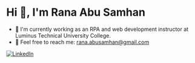 # Hi :wave:, I'm Rana Abu Samhan

* :seedling: I'm currently working as an RPA and web development instructor at Luminus Technical University College.
* :email: Feel free to reach me: [rana.abusamhan@gmail.com](rana.abusamhan@gmail.com)




[![LinkedIn](https://img.shields.io/badge/linkedin-%230077B5.svg?style=for-the-badge&logo=linkedin&logoColor=white)](https://www.linkedin.com/in/rana-abu-samhan-639922163/)
